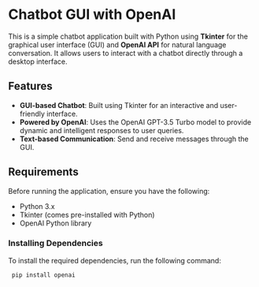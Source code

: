# Chatbot GUI with OpenAI

This is a simple chatbot application built with Python using **Tkinter** for the graphical user interface (GUI) and **OpenAI API** for natural language conversation. It allows users to interact with a chatbot directly through a desktop interface.

## Features
- **GUI-based Chatbot**: Built using Tkinter for an interactive and user-friendly interface.
- **Powered by OpenAI**: Uses the OpenAI GPT-3.5 Turbo model to provide dynamic and intelligent responses to user queries.
- **Text-based Communication**: Send and receive messages through the GUI.

## Requirements

Before running the application, ensure you have the following:

- Python 3.x
- Tkinter (comes pre-installed with Python)
- OpenAI Python library

### Installing Dependencies
To install the required dependencies, run the following command:

```bash
 pip install openai

